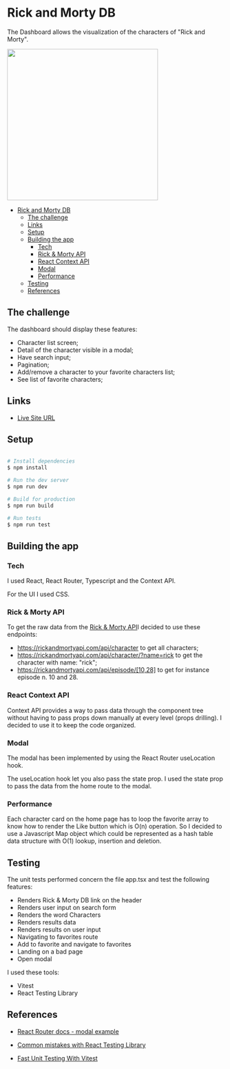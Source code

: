 # Rick and Morty DB

The Dashboard allows the visualization of the characters of "Rick and Morty".

<img src="https://res.cloudinary.com/stefano75/image/upload/v1680766570/RickMorty_acqtqk.png" width="350"/>

- [Rick and Morty DB](#rick-and-morty-db)
  - [The challenge](#the-challenge)
  - [Links](#links)
  - [Setup](#setup)
  - [Building the app](#building-the-app)
    - [Tech](#tech)
    - [Rick \& Morty API](#rick--morty-api)
    - [React Context API](#react-context-api)
    - [Modal](#modal)
    - [Performance](#performance)
  - [Testing](#testing)
  - [References](#references)

## The challenge

The dashboard should display these features:

- Character list screen;
- Detail of the character visible in a modal;
- Have search input;
- Pagination;
- Add/remove a character to your favorite characters list;
- See list of favorite characters;

## Links

- [Live Site URL](https://rickmortydb.netlify.app/)

## Setup

```bash

# Install dependencies
$ npm install

# Run the dev server
$ npm run dev

# Build for production
$ npm run build

# Run tests
$ npm run test
```

## Building the app

### Tech

I used React, React Router, Typescript and the Context API.

For the UI I used CSS.

### Rick & Morty API

To get the raw data from the [Rick & Morty API](https://rickandmortyapi.com/documentation)I decided to use these endpoints:

- https://rickandmortyapi.com/api/character to get all characters;
- https://rickandmortyapi.com/api/character/?name=rick to get the character with name: "rick";
- https://rickandmortyapi.com/api/episode/[10,28] to get for instance episode n. 10 and 28.

### React Context API

Context API provides a way to pass data through the component tree without having to pass props down manually at every level (props drilling). I decided to use it to keep the code organized.

### Modal

The modal has been implemented by using the React Router useLocation hook.

The useLocation hook let you also pass the state prop. I used the state prop to pass the data from the home route to the modal.

### Performance

Each character card on the home page has to loop the favorite array to know how to render the Like button which is O(n) operation. So I decided to use a Javascript Map object which could be represented as a hash table data structure with O(1) lookup, insertion and deletion.

## Testing

The unit tests performed concern the file app.tsx and test the following features:

- Renders Rick & Morty DB link on the header
- Renders user input on search form
- Renders the word Characters
- Renders results data
- Renders results on user input
- Navigating to favorites route
- Add to favorite and navigate to favorites
- Landing on a bad page
- Open modal

I used these tools:

- Vitest
- React Testing Library

## References

- [React Router docs - modal example](https://stackblitz.com/github/remix-run/react-router/tree/main/examples/modal?file=src%2FApp.tsx)

- [Common mistakes with React Testing Library](https://kentcdodds.com/blog/common-mistakes-with-react-testing-library)

- [Fast Unit Testing With Vitest](https://youtu.be/FDEf3iWEgFI)
